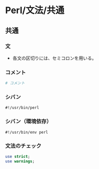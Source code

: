 # Perl/文法/共通

## 共通

### 文

- 各文の区切りには、セミコロンを用いる。

### コメント

```awk
# コメント
```

### シバン

```text
#!/usr/bin/perl
```

### シバン（環境依存）

```text
#!/usr/bin/env perl
```

### 文法のチェック

```perl
use strict;
use warnings;
```
